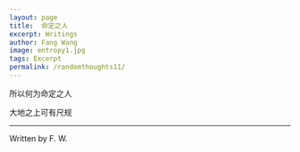 ```yaml
---
layout: page
title:  命定之人
excerpt: Writings
author: Fang Wang
image: entropy1.jpg
tags: Excerpt
permalink: /randomthoughts11/
---
```

所以何为命定之人

大地之上可有尺规

****

Written by F. W. 
